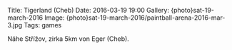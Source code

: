 Title: Tigerland (Cheb)
Date: 2016-03-19 19:00
Gallery: {photo}sat-19-march-2016
Image: {photo}sat-19-march-2016/paintball-arena-2016-mar-3.jpg
Tags: games

Nähe Střížov, zirka 5km von Eger (Cheb).
